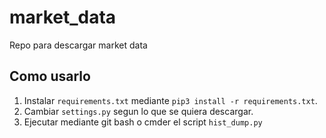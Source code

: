 # market_data
Repo para descargar market data
## Como usarlo
1. Instalar `requirements.txt` mediante `pip3 install -r requirements.txt`.
2. Cambiar ``settings.py`` segun lo que se quiera descargar.
3. Ejecutar mediante git bash o cmder el script ``hist_dump.py``